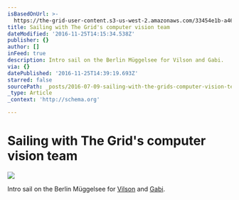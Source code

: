```yaml
---
isBasedOnUrl: >-
  https://the-grid-user-content.s3-us-west-2.amazonaws.com/33454e1b-a461-47bb-ba91-c145ebcb6d28.jpg
title: Sailing with The Grid's computer vision team
dateModified: '2016-11-25T14:15:34.538Z'
publisher: {}
author: []
inFeed: true
description: Intro sail on the Berlin Müggelsee for Vilson and Gabi.
via: {}
datePublished: '2016-11-25T14:39:19.693Z'
starred: false
sourcePath: _posts/2016-07-09-sailing-with-the-grids-computer-vision-team.md
_type: Article
_context: 'http://schema.org'

---
```

# Sailing with The Grid's computer vision team
![](https://the-grid-user-content.s3-us-west-2.amazonaws.com/33454e1b-a461-47bb-ba91-c145ebcb6d28.jpg)

Intro sail on the Berlin Müggelsee for [Vilson][0] and [Gabi][1].

[0]: http://automata.cc/
[1]: http://gabithu.me/